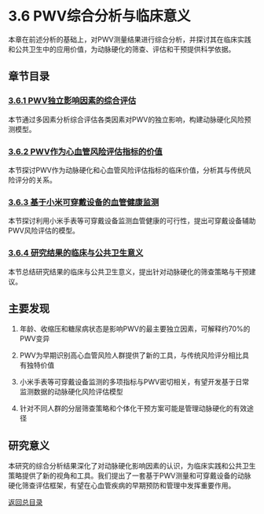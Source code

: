 # 3.6 PWV综合分析与临床意义

本章在前述分析的基础上，对PWV测量结果进行综合分析，并探讨其在临床实践和公共卫生中的应用价值，为动脉硬化的筛查、评估和干预提供科学依据。

## 章节目录

### [3.6.1 PWV独立影响因素的综合评估](./01_integrated_pwv_influencing_factors.md)

本节通过多因素分析综合评估各类因素对PWV的独立影响，构建动脉硬化风险预测模型。

### [3.6.2 PWV作为心血管风险评估指标的价值](./02_pwv_as_cardiovascular_risk_indicator.md)

本节探讨PWV作为动脉硬化和心血管风险评估指标的临床价值，分析其与传统风险评分的关系。

### [3.6.3 基于小米可穿戴设备的血管健康监测](./03_xiaomi_wearables_for_vascular_health.md)

本节探讨利用小米手表等可穿戴设备监测血管健康的可行性，提出可穿戴设备辅助PWV风险评估的模型。

### [3.6.4 研究结果的临床与公共卫生意义](./04_clinical_and_public_health_implications.md)

本节总结研究结果的临床与公共卫生意义，提出针对动脉硬化的筛查策略与干预建议。

## 主要发现

1. 年龄、收缩压和糖尿病状态是影响PWV的最主要独立因素，可解释约70%的PWV变异

2. PWV为早期识别高心血管风险人群提供了新的工具，与传统风险评分相比具有独特价值

3. 小米手表等可穿戴设备监测的多项指标与PWV密切相关，有望开发基于日常监测数据的动脉硬化风险评估模型

4. 针对不同人群的分层筛查策略和个体化干预方案可能是管理动脉硬化的有效途径

## 研究意义

本研究的综合分析结果深化了对动脉硬化影响因素的认识，为临床实践和公共卫生策略提供了新的视角和工具。我们提出了一套基于PWV测量和可穿戴设备的动脉硬化筛查评估框架，有望在心血管疾病的早期预防和管理中发挥重要作用。

[返回总目录](../../00_index.md) 